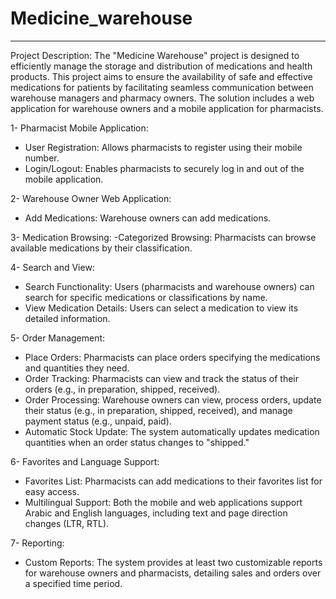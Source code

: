 # Medicine_warehouse
-------------------------

Project Description:
The "Medicine Warehouse" project is designed to efficiently manage the storage and distribution of medications and health products. This project aims to ensure the availability of safe and effective medications for patients by facilitating seamless communication between warehouse managers and pharmacy owners. The solution includes a web application for warehouse owners and a mobile application for pharmacists.

1- Pharmacist Mobile Application:
   - User Registration: Allows pharmacists to register using their mobile number.
   - Login/Logout: Enables pharmacists to securely log in and out of the mobile application.

2- Warehouse Owner Web Application:
   - Add Medications: Warehouse owners can add medications.

3- Medication Browsing:
   -Categorized Browsing: Pharmacists can browse available medications by their classification.

4- Search and View:
   - Search Functionality: Users (pharmacists and warehouse owners) can search for specific medications or classifications by name.
   - View Medication Details: Users can select a medication to view its detailed information.

5- Order Management:
   - Place Orders: Pharmacists can place orders specifying the medications and quantities they need.
   - Order Tracking: Pharmacists can view and track the status of their orders (e.g., in preparation, shipped, received).
   - Order Processing: Warehouse owners can view, process orders, update their status (e.g., in preparation, shipped, received), and manage payment status (e.g., unpaid, paid).
   - Automatic Stock Update: The system automatically updates medication quantities when an order status changes to "shipped."

6- Favorites and Language Support:
   - Favorites List: Pharmacists can add medications to their favorites list for easy access.
   - Multilingual Support: Both the mobile and web applications support Arabic and English languages, including text and page direction changes (LTR, RTL).

7- Reporting:
   - Custom Reports: The system provides at least two customizable reports for warehouse owners and pharmacists, detailing sales and orders over a specified time period.
